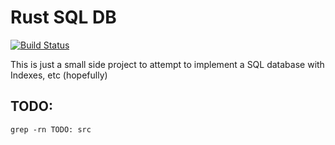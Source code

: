# Rust SQL DB
[![Build Status](https://travis-ci.org/LucioFranco/DBv1.svg?branch=master)](https://travis-ci.org/LucioFranco/DBv1)

This is just a small side project to attempt to implement a SQL database with Indexes, etc (hopefully)               

## TODO:

`grep -rn TODO: src`